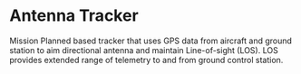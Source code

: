 # Antenna Tracker

Mission Planned based tracker that uses GPS data from aircraft and ground
station to aim directional antenna and maintain Line-of-sight (LOS). 
LOS provides extended range of telemetry to and from ground control station.

